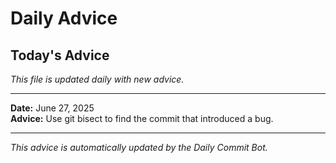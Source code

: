 # Daily Advice

## Today's Advice
*This file is updated daily with new advice.*

---

**Date:** June 27, 2025  
**Advice:** Use git bisect to find the commit that introduced a bug.

---

*This advice is automatically updated by the Daily Commit Bot.*
